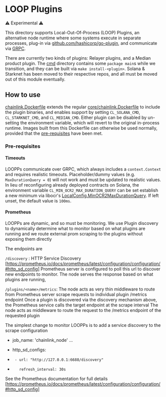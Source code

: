 # LOOP Plugins

:warning: Experimental :warning:

This directory supports Local-Out-Of-Process (LOOP) Plugins, an alternative node runtime where some systems execute in 
separate processes, plug-in via [github.com/hashicorp/go-plugin](https://github.com/hashicorp/go-plugin), and 
communicate via [GRPC](https://grpc.io).

There are currently two kinds of plugins: Relayer plugins, and a Median product plugin. The [cmd](cmd) directory contains
some `package main`s while we transition, and they can be built via `make install-<plugin>`. Solana & Starknet has been 
moved to their respective repos, and all must be moved out of this module eventually.

## How to use

[chainlink.Dockerfile](chainlink.Dockerfile) extends the regular [core/chainlink.Dockerfile](../core/chainlink.Dockerfile)
to include the plugin binaries, and enables support by setting `CL_SOLANA_CMD`, `CL_STARKNET_CMD`, and `CL_MEDIAN_CMD`. 
Either plugin can be disabled by un-setting the environment variable, which will revert to the original in-process runtime. 
Images built from this Dockerfile can otherwise be used normally, provided that the [pre-requisites](#pre-requisites) have been met.

### Pre-requisites

#### Timeouts

LOOPPs communicate over GRPC, which always includes a `context.Context` and requires realistic timeouts. Placeholder/dummy
values (e.g. `MaxDurationQuery = 0`) will not work and must be updated to realistic values. In lieu of reconfiguring already
deployed contracts on Solana, the environment variable `CL_MIN_OCR2_MAX_DURATION_QUERY` can be set establish a new minimum
via libocr's [LocalConfig.MinOCR2MaxDurationQuery](https://pkg.go.dev/github.com/smartcontractkit/libocr/offchainreporting2plus/types#LocalConfig).
If left unset, the default value is `100ms`.

#### Prometheus


LOOPPs are dynamic, and so must be monitoring. 
We use Plugin discovery to dynamically determine what to monitor based on what plugins are running
and we route external prom scraping to the plugins without exposing them directly

The endpoints are

`/discovery` : HTTP Service Discovery [https://prometheus.io/docs/prometheus/latest/configuration/configuration/#http_sd_config]
Prometheus server is configured to poll this url to discover new endpoints to monitor. The node serves the response based on what plugins are running,

`/plugins/<name>/metrics`: The node acts as very thin middleware to route from Prometheus server scrape requests to individual plugin /metrics endpoint
Once a plugin is discovered via the discovery mechanism above, the Prometheus service calls the target endpoint at the scrape interval
The node acts as middleware to route the request to the /metrics endpoint of the requested plugin

The simplest change to monitor LOOPPs is to add a service discovery to the scrape configuration
- job_name: 'chainlink_node'
  ...
+  http_sd_configs:
+      - url: "http://127.0.0.1:6688/discovery"
+        refresh_interval: 30s


See the Prometheus documentation for full details [https://prometheus.io/docs/prometheus/latest/configuration/configuration/#http_sd_config]